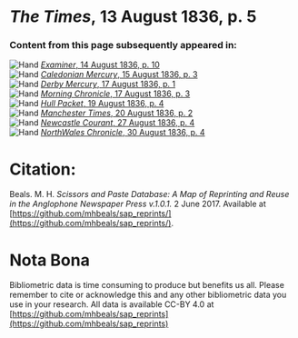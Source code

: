 # *The Times*, 13 August 1836, p. 5  
  
### Content from this page subsequently appeared in:  
![Hand](http://scissorsandpaste.net/wp-content/uploads/2017/06/smallhandpointer.png) [*Examiner*, 14 August 1836, p. 10](https://mhbeals.github.io/sap_html/Examiner/Examiner-14-August-1836-p-10)  
![Hand](http://scissorsandpaste.net/wp-content/uploads/2017/06/smallhandpointer.png) [*Caledonian Mercury*, 15 August 1836, p. 3](https://mhbeals.github.io/sap_html/Caledonian-Mercury/Caledonian-Mercury-15-August-1836-p-3)  
![Hand](http://scissorsandpaste.net/wp-content/uploads/2017/06/smallhandpointer.png) [*Derby Mercury*, 17 August 1836, p. 1](https://mhbeals.github.io/sap_html/Derby-Mercury/Derby-Mercury-17-August-1836-p-1)  
![Hand](http://scissorsandpaste.net/wp-content/uploads/2017/06/smallhandpointer.png) [*Morning Chronicle*, 17 August 1836, p. 3](https://mhbeals.github.io/sap_html/Morning-Chronicle/Morning-Chronicle-17-August-1836-p-3)  
![Hand](http://scissorsandpaste.net/wp-content/uploads/2017/06/smallhandpointer.png) [*Hull Packet*, 19 August 1836, p. 4](https://mhbeals.github.io/sap_html/Hull-Packet/Hull-Packet-19-August-1836-p-4)  
![Hand](http://scissorsandpaste.net/wp-content/uploads/2017/06/smallhandpointer.png) [*Manchester Times*, 20 August 1836, p. 2](https://mhbeals.github.io/sap_html/Manchester-Times/Manchester-Times-20-August-1836-p-2)  
![Hand](http://scissorsandpaste.net/wp-content/uploads/2017/06/smallhandpointer.png) [*Newcastle Courant*, 27 August 1836, p. 4](https://mhbeals.github.io/sap_html/Newcastle-Courant/Newcastle-Courant-27-August-1836-p-4)  
![Hand](http://scissorsandpaste.net/wp-content/uploads/2017/06/smallhandpointer.png) [*NorthWales Chronicle*, 30 August 1836, p. 4](https://mhbeals.github.io/sap_html/NorthWales-Chronicle/NorthWales-Chronicle-30-August-1836-p-4)  


# Citation: 

Beals. M. H. *Scissors and Paste Database: A Map of Reprinting and Reuse in the Anglophone Newspaper Press v.1.0.1.* 2 June 2017. Available at [https://github.com/mhbeals/sap_reprints/](https://github.com/mhbeals/sap_reprints/). 

# Nota Bona

Bibliometric data is time consuming to produce but benefits us all. Please remember to cite or acknowledge this and any other bibliometric data you use in your research. All data is available CC-BY 4.0 at [https://github.com/mhbeals/sap_reprints](https://github.com/mhbeals/sap_reprints)